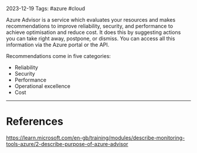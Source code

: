 2023-12-19
Tags: #azure #cloud

Azure Advisor is a service which evaluates your resources and makes recommendations to improve reliability, security, and performance to achieve optimisation and reduce cost. It does this by suggesting actions you can take right away, postpone, or dismiss. You can access all this information via the Azure portal or the API.

Recommendations come in five categories:
- Reliability
- Security
- Performance
- Operational excellence
- Cost

---
# References

https://learn.microsoft.com/en-gb/training/modules/describe-monitoring-tools-azure/2-describe-purpose-of-azure-advisor